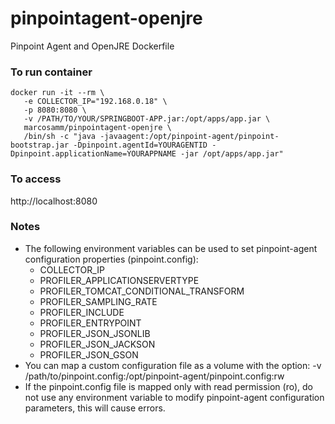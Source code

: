 # pinpointagent-openjre
Pinpoint Agent and OpenJRE Dockerfile

### To run container
```
docker run -it --rm \
   -e COLLECTOR_IP="192.168.0.18" \
   -p 8080:8080 \
   -v /PATH/TO/YOUR/SPRINGBOOT-APP.jar:/opt/apps/app.jar \
   marcosamm/pinpointagent-openjre \
   /bin/sh -c "java -javaagent:/opt/pinpoint-agent/pinpoint-bootstrap.jar -Dpinpoint.agentId=YOURAGENTID -Dpinpoint.applicationName=YOURAPPNAME -jar /opt/apps/app.jar"
```

### To access
http://localhost:8080


### Notes
* The following environment variables can be used to set pinpoint-agent configuration properties (pinpoint.config):
   - COLLECTOR_IP
   - PROFILER_APPLICATIONSERVERTYPE
   - PROFILER_TOMCAT_CONDITIONAL_TRANSFORM
   - PROFILER_SAMPLING_RATE
   - PROFILER_INCLUDE
   - PROFILER_ENTRYPOINT
   - PROFILER_JSON_JSONLIB
   - PROFILER_JSON_JACKSON
   - PROFILER_JSON_GSON
* You can map a custom configuration file as a volume with the option: -v /path/to/pinpoint.config:/opt/pinpoint-agent/pinpoint.config:rw
* If the pinpoint.config file is mapped only with read permission (ro), do not use any environment variable to modify pinpoint-agent configuration parameters, this will cause errors.